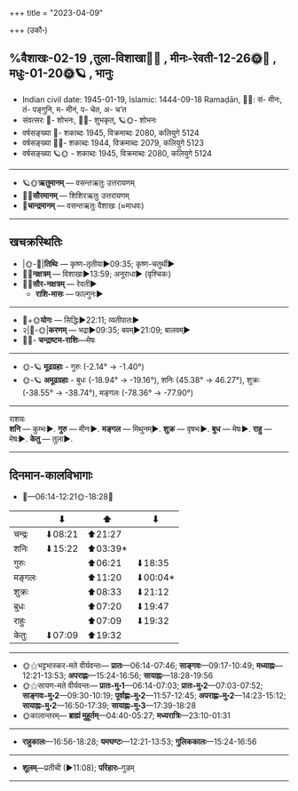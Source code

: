 +++
title = "2023-04-09"

+++
(उकौ॰)
## %वैशाखः-02-19  ,तुला-विशाखा🌛🌌  ,  मीनः-रेवती-12-26🌞🌌  ,  मधुः-01-20🌞🪐  , भानुः
- Indian civil date: 1945-01-19, Islamic: 1444-09-18 Ramaḍān, 🌌🌞: सं- मीनः, तं- पङ्गुनि, म- मीनं, प- चेत, अ- च’त
- संवत्सरः 🌛- शोभनः, 🌌🌞- शुभकृत्, 🪐🌞- शोभनः
- वर्षसङ्ख्या 🌛- शकाब्दः 1945, विक्रमाब्दः 2080, कलियुगे 5124
- वर्षसङ्ख्या 🌌🌞- शकाब्दः 1944, विक्रमाब्दः 2079, कलियुगे 5123
- वर्षसङ्ख्या 🪐🌞 - शकाब्दः 1945, विक्रमाब्दः 2080, कलियुगे 5124
___________________
- 🪐🌞**ऋतुमानम्** — वसन्तऋतुः उत्तरायणम्
- 🌌🌞**सौरमानम्** — शिशिरऋतुः उत्तरायणम्
- 🌛**चान्द्रमानम्** — वसन्तऋतुः वैशाखः (≈माधवः)
___________________


## खचक्रस्थितिः
- |🌞-🌛|**तिथिः** — कृष्ण-तृतीया►09:35; कृष्ण-चतुर्थी►  
- 🌌🌛**नक्षत्रम्** — विशाखा►13:59; अनूराधा► (वृश्चिकः)  
- 🌌🌞**सौर-नक्षत्रम्** — रेवती►  
  - **राशि-मासः** — फाल्गुनः► 
___________________
- 🌛+🌞**योगः** — सिद्धिः►22:11; व्यतीपातः►  
- २|🌛-🌞|**करणम्** — भद्रा►09:35; बवम्►21:09; बालवम्►  
- 🌌🌛- **चन्द्राष्टम-राशिः**—मेषः  
___________________
- 🌞-🪐 **मूढग्रहाः** - गुरुः (-2.14° → -1.40°)
- 🌞-🪐 **अमूढग्रहाः** - बुधः (-18.94° → -19.16°), शनिः (45.38° → 46.27°), शुक्रः (-38.55° → -38.74°), मङ्गलः (-78.36° → -77.90°)
___________________
राशयः  
**शनि** — कुम्भः►. **गुरु** — मीनः►. **मङ्गल** — मिथुनम्►. **शुक्र** — वृषभः►. **बुध** — मेषः►. **राहु** — मेषः►. **केतु** — तुला►. 
___________________


## दिनमान-कालविभागाः
- 🌅—06:14-12:21🌞-18:28🌇  

|      |⬇     |⬆     |⬇     |
|------|-----|-----|------|
|चन्द्रः|⬇08:21 |⬆21:27 |     |
|शनिः   |⬇15:22 |⬆03:39*|     |
|गुरुः  |     |⬆06:21 |⬇18:35 |
|मङ्गलः |     |⬆11:20 |⬇00:04*|
|शुक्रः |     |⬆08:33 |⬇21:12 |
|बुधः   |     |⬆07:20 |⬇19:47 |
|राहुः  |     |⬆07:09 |⬇19:32 |
|केतुः  |⬇07:09 |⬆19:32 |     |
___________________
- 🌞⚝भट्टभास्कर-मते वीर्यवन्तः— **प्रातः**—06:14-07:46; **साङ्गवः**—09:17-10:49; **मध्याह्नः**—12:21-13:53; **अपराह्णः**—15:24-16:56; **सायाह्नः**—18:28-19:56  
- 🌞⚝सायण-मते वीर्यवन्तः— **प्रातः-मु॰1**—06:14-07:03; **प्रातः-मु॰2**—07:03-07:52; **साङ्गवः-मु॰2**—09:30-10:19; **पूर्वाह्णः-मु॰2**—11:57-12:45; **अपराह्णः-मु॰2**—14:23-15:12; **सायाह्नः-मु॰2**—16:50-17:39; **सायाह्नः-मु॰3**—17:39-18:28  
- 🌞कालान्तरम्— **ब्राह्मं मुहूर्तम्**—04:40-05:27; **मध्यरात्रिः**—23:10-01:31  
___________________
- **राहुकालः**—16:56-18:28; **यमघण्टः**—12:21-13:53; **गुलिककालः**—15:24-16:56  
___________________
- **शूलम्**—प्रतीची (►11:08); **परिहारः**–गुडम्  
___________________
